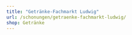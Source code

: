 ```yaml
---
title: "Getränke-Fachmarkt Ludwig"
url: /schonungen/getraenke-fachmarkt-ludwig/
shop: Getränke
---
```

